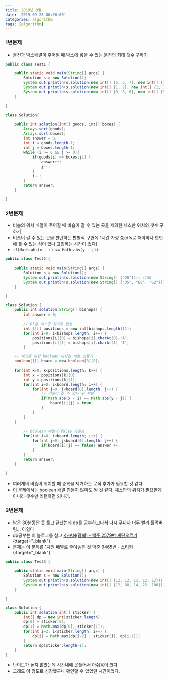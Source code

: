 ```yaml
---
title: 2019년 9월
date: '2019-09-28 00:00:00'
categories: algorithm
tags: [algorithm]
---
```


### 1번문제

* 물건과 박스배열이 주어질 때 박스에 넣을 수 있는 물건의 최대 갯수 구하기

```java
public class Test1 {

	public static void main(String[] args) {
		Solution s = new Solution();
		System.out.println(s.solution(new int[] {5, 3, 7}, new int[] {3, 7, 6})); // 3
		System.out.println(s.solution(new int[] {1, 2}, new int[] {2, 3, 1})); // 2
		System.out.println(s.solution(new int[] {3, 8, 6}, new int[] {5, 6, 4})); // 2
	}

}

class Solution{
	
	public int solution(int[] goods, int[] boxes) {
		Arrays.sort(goods);
		Arrays.sort(boxes);
		int answer = 0;
		int i = goods.length-1;
		int j = boxes.length-1;
		while (i >= 0 && j >= 0){
			if(goods[i] <= boxes[j]) {
				answer++;
				j--;
			}
			i--;
		}
		return answer;
	}
	
}

```

### 2번문제

* 비숍의 위치 배열이 주어질 때 비숍이 갈 수 있는 곳을 제외한 체스판 위치의 갯수 구하기
* 비숍이 갈 수 있는 곳을 판단하는 판별식 구현에 1시간 가량 씀(dfs로 해야하나 한번에 풀 수 있는 식이 있나 고민하는 시간이 컸다)
* `if(Math.abs(x - i) == Math.abs(y - j))`

```java
public class Test2 {

	public static void main(String[] args) {
		Solution s = new Solution();
		System.out.println(s.solution(new String[] {"D5"})); //50
		System.out.println(s.solution(new String[] {"D5", "E8", "G2"})); //42
	}

}

class Solution {
    public int solution(String[] bishops) {
        int answer = 0;
        
        // D5를 체스판 위치로 변경
        int [][] positions = new int[bishops.length][2];
        for(int i=0; i<bishops.length; i++) {
        	positions[i][0] = bishops[i].charAt(0)-'A';
        	positions[i][1] = bishops[i].charAt(1)-'1';
        }

	// 체크를 위한 boolean 이차원 배열 만들기
	boolean[][] board = new boolean[8][8];

	for(int k=0; k<positions.length; k++) {
		int x = positions[k][0];
		int y = positions[k][1];
		for(int i=0; i<board.length; i++) {
			for(int j=0; j<board[0].length; j++) {
				// 비숍이 갈 수 있는 곳 판단
				if(Math.abs(x - i) == Math.abs(y - j)) {
					board[i][j] = true;
				}
			}
		}
	}
        
        // boolean 배열의 false 카운트
        for(int i=0; i<board.length; i++) {
        	for(int j=0; j<board[0].length; j++) {
        		if(board[i][j] == false) answer ++;
        	}
        }
        return answer;
    }

}
```

* 여러개의 비숍이 위치할 때 중복을 제거하는 로직 추가가 필요할 것 같다.
* 이 문제에서는 boolean 배열 만들지 않아도 될 것 같다. 체스판의 위치가 필요한게 아니라 갯수만 리턴하면 되니까.

### 3번문제

* 남은 30분동안 못 풀고 끝났는데 dp를 공부하고나서 다시 푸니까 너무 빨리 풀려버림... 아쉽다
* dp공부는 이 블로그를 참고 [KHAN(광혁) - 백준 2579번 계단오르기](https://kwanghyuk.tistory.com/4){:target="_blank"}
* 문제는 이 문제를 1차원 배열로 줄여놓은 것 [백준 9465번 - 스티커](https://www.acmicpc.net/problem/9465){:target="_blank"}

```java
public class Test3 {

	public static void main(String[] args) {
		Solution s = new Solution();
		System.out.println(s.solution(new int[] {12, 12, 12, 12, 12})); //36
		System.out.println(s.solution(new int[] {12, 80, 14, 22, 100})); //180
	}

}

class Solution {
    public int solution(int[] sticker) {
        int[] dp = new int[sticker.length];
        dp[0] = sticker[0];
        dp[1] = Math.max(dp[0], sticker[1]);
        for(int i=2; i<sticker.length; i++) {
        	dp[i] = Math.max(dp[i-2] + sticker[i], dp[i-1]);
        }
        return dp[sticker.length-1];
    }
}
```

* 난이도가 높지 않았는데 시간내에 못풀어서 아쉬움이 크다.
* 그래도 이 정도로 성장했구나 확인할 수 있었던 시간이었다.

